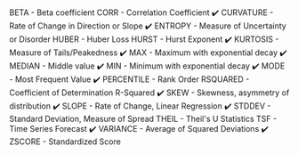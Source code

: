 BETA - Beta coefficient
CORR - Correlation Coefficient
✔️ CURVATURE - Rate of Change in Direction or Slope
✔️ ENTROPY - Measure of Uncertainty or Disorder
HUBER - Huber Loss
HURST - Hurst Exponent
✔️ KURTOSIS - Measure of Tails/Peakedness
✔️ MAX - Maximum with exponential decay
✔️ MEDIAN - Middle value
✔️ MIN - Minimum with exponential decay
✔️ MODE - Most Frequent Value
✔️ PERCENTILE - Rank Order
RSQUARED - Coefficient of Determination R-Squared
✔️ SKEW - Skewness, asymmetry of distribution
✔️ SLOPE - Rate of Change, Linear Regression
✔️ STDDEV - Standard Deviation, Measure of Spread
THEIL - Theil's U Statistics
TSF - Time Series Forecast
✔️ VARIANCE - Average of Squared Deviations
✔️ ZSCORE - Standardized Score
